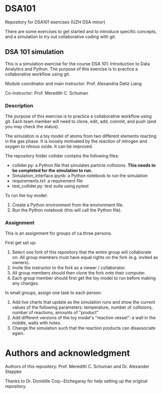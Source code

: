# DSA101
Repository for DSA101 exercises (UZH DSA minor)

There are some exercises to get started and to introduce specific concepts, and a simulation to try out collaborative coding with git.

## DSA 101 simulation
This is a simulation exercise for the course DSA 101: Introduction to Data Analytics and Python. The purpose of this exercise is to practice a collaborative workflow using git.

Module coordinator and main instructor: Prof. Alexandria Deliz Liang

Co-instructor: Prof. Meredith C. Schuman

### Description
The purpose of this exercise is to practice a collaborative workflow using git. Each team member will need to clone, edit, add, commit, and push (and you may check the status).

The simulation is a toy model of atoms from two different elements reacting in the gas phase. It is loosely motivated by the reaction of nitrogen and oxygen to nitrous oxide. It can be improved.

The repository folder collider contains the following files:
- collider.py: a Python file that simulates particle collisions. **This needs to be completed for the simulation to run.**
- Simulation_interface.ipynb: a Python notebook to run the simulation
- requirements.txt: a requirement file
- test_collider.py: test suite using pytest

To run the toy model:
1. Create a Python environment from the environment file.
2. Run the Python notebook (this will call the Python file).

### Assignment
This is an assignment for groups of ca.three persons.

First get set up:
1. Select one fork of this repository that the entire group will collaborate on. All group members must have equal rights on the fork (e.g. invited as owners).
2. Invite the instructor to the fork as a viewer / collaborator.
3. All group members should then clone the fork onto their computer.
4. Each group member should first get the toy model to run before making any changes.

In small groups, assign one task to each person:
1. Add live charts that update as the simulation runs and show the current values of the following parameters: temperature, number of collisions, number of reactions, amounts of "product"
2. Add different versions of the toy model's "reaction vessel": a wall in the middle, walls with holes.
3. Change the simulation such that the reaction products can disassociate again.

# Authors and acknowledgment
Authors of this repository: Prof. Meredith C. Schuman and Dr. Alexander Steppke

Thanks to Dr. Domitille Coq--Etchegaray for help setting up the original repository.
